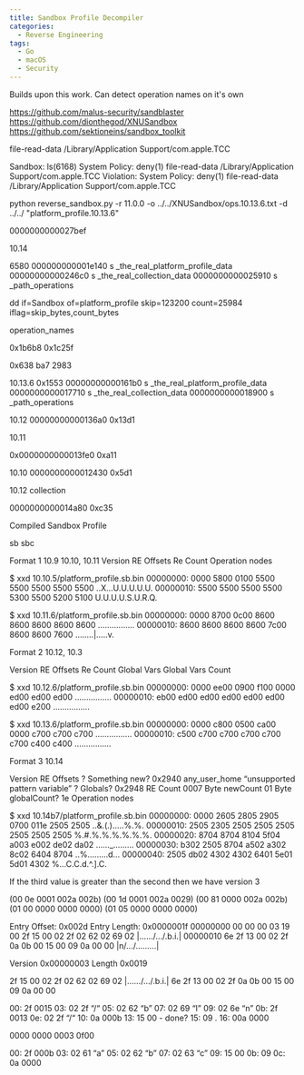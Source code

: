 ```yaml
---
title: Sandbox Profile Decompiler
categories:
  - Reverse Engineering
tags:
  - Go
  - macOS
  - Security
---
```


Builds upon this work. Can detect operation names on it's own

https://github.com/malus-security/sandblaster
https://github.com/dionthegod/XNUSandbox
https://github.com/sektioneins/sandbox_toolkit

file-read-data /Library/Application Support/com.apple.TCC

Sandbox: ls(6168) System Policy: deny(1) file-read-data /Library/Application Support/com.apple.TCC
Violation:        System Policy: deny(1) file-read-data /Library/Application Support/com.apple.TCC 

python reverse_sandbox.py -r 11.0.0 -o ../../XNUSandbox/ops.10.13.6.txt -d ../../ "platform_profile.10.13.6"

0000000000027bef

10.14

6580
000000000001e140 s _the_real_platform_profile_data
00000000000246c0 s _the_real_collection_data
0000000000025910 s _path_operations

dd if=Sandbox of=platform_profile skip=123200 count=25984 iflag=skip_bytes,count_bytes

operation_names

0x1b6b8
0x1c25f

0x638
ba7 2983


10.13.6
0x1553
00000000000161b0 s _the_real_platform_profile_data
0000000000017710 s _the_real_collection_data
0000000000018900 s _path_operations

10.12
00000000000136a0
0x13d1

10.11

0x0000000000013fe0
0xa11

10.10
0000000000012430
0x5d1

10.12 collection

0000000000014a80
0xc35

Compiled Sandbox Profile

sb
sbc

Format 1 10.9 10.10, 10.11
Version
RE Offsets
Re Count
Operation nodes

$ xxd 10.10.5/platform_profile.sb.bin 
00000000: 0000 5800 0100 5500 5500 5500 5500 5500  ..X...U.U.U.U.U.
00000010: 5500 5500 5500 5500 5300 5500 5200 5100  U.U.U.U.S.U.R.Q.

$ xxd 10.11.6/platform_profile.sb.bin 
00000000: 0000 8700 0c00 8600 8600 8600 8600 8600  ................
00000010: 8600 8600 8600 8600 7c00 8600 8600 7600  ........|.....v.


Format 2 10.12, 10.3

Version
RE Offsets
Re Count
Global Vars
Global Vars Count

$ xxd 10.12.6/platform_profile.sb.bin 
00000000: 0000 ee00 0900 f100 0000 ed00 ed00 ed00  ................
00000010: eb00 ed00 ed00 ed00 ed00 ed00 ed00 e200  ................

$ xxd 10.13.6/platform_profile.sb.bin 
00000000: 0000 c800 0500 ca00 0000 c700 c700 c700  ................
00000010: c500 c700 c700 c700 c700 c700 c400 c400  ................

Format 3 10.14

Version
RE Offsets
? Something new? 0x2940 any_user_home “unsupported pattern variable”
? Globals? 0x2948
RE Count 0007
Byte newCount 01
Byte globalCount? 1e
Operation nodes

$ xxd 10.14b7/platform_profile.sb.bin 
00000000: 0000 2605 2805 2905 0700 011e 2505 2505  ..&.(.).....%.%.
00000010: 2505 2305 2505 2505 2505 2505 2505 2505  %.#.%.%.%.%.%.%.
00000020: 8704 8704 8104 5f04 a003 e002 de02 da02  ......_.........
00000030: b302 2505 8704 a502 a302 8c02 6404 8704  ..%.........d...
00000040: 2505 db02 4302 4302 6401 5e01 5d01 4302  %...C.C.d.^.].C.

If the third value is greater than the second then we have version 3


(00 0e 0001 002a 002b)
(00 1d 0001 002a 0029)
(00 81 0000 002a 002b)
(01 00 0000 0000 0000)
(01 05 0000 0000 0000)


Entry Offset: 0x002d
Entry Length: 0x0000001f
00000000  00 00 00 03 19 00 2f 15  00 02 2f 02 62 02 69 02  |....../.../.b.i.|
00000010  6e 2f 13 00 02 2f 0a 0b  00 15 00 09 0a 00 00     |n/.../.........|

Version 0x00000003
Length 0x0019

2f 15  00 02 2f 02 62 02 69 02  |....../.../.b.i.|
6e 2f 13 00 02 2f 0a 0b  00 15 00 09 0a 00 00

00: 2f 0015
03: 02 2f “/“
05: 02 62 “b”
07: 02 69 “I”
09: 02 6e “n”
0b: 2f 0013
0e: 02 2f “/“
10: 0a 000b
13: 15 00 - done?
15: 09 .
16: 00a 0000

0000 0000 0003 
0f00 

00: 2f 000b
03: 02 61 “a”
05: 02 62 “b”
07: 02 63 “c”
09: 15 00
0b: 09 
0c: 0a 0000